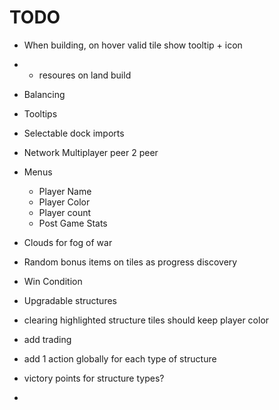 # TODO


* When building, on hover valid tile show tooltip + icon
* + resoures on land build
* Balancing
* Tooltips
* Selectable dock imports
* Network Multiplayer peer 2 peer
* Menus
  * Player Name
  * Player Color
  * Player count
  * Post Game Stats
* Clouds for fog of war
* Random bonus items on tiles as progress discovery

* Win Condition
* Upgradable structures

* clearing highlighted structure tiles should keep player color
* add trading
* add 1 action globally for each type of structure
* victory points for structure types?
* 
